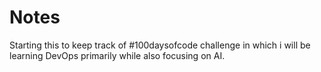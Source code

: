 # Notes
Starting this to keep track of #100daysofcode challenge in which i will be learning DevOps primarily while also focusing on AI.
